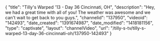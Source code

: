 {
    "title": "Tilly's Warped '13 - Day 36 Cincinnati, OH",
    "description": "Hey, we had a great time with all of you! The weather was awesome and we can't wait to get back to you guys.",
    "channelid": "137950",
    "videoid": "142493",
    "date_created": "1391674987",
    "date_modified": "1418181156",
    "type": "captivate",
    "layout": "channelVideo",
    "url": "\/tilly-s-tv\/tilly-s-warped-13-day-36-cincinnati-oh\/137950-142493"
}